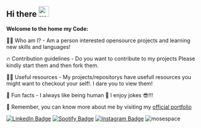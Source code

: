 ## Hi there <img src="https://media.tenor.com/SNL9_xhZl9oAAAAi/waving-hand-joypixels.gif" alt="waving hand" width='28' height='28'/>


**Welcome to the home my Code:**

🙋‍♀️ Who am I? - Am a person interested opensource projects and learning new skills and languages!

🔥 Contribution guidelines - Do you want to contribute to my projects Please kindly start them and then fork them.

👩‍💻 Useful resources -  My projects/repositorys have usefull resources you might want to checkout your self!. I dare you to view them!

🍿 Fun facts - I always like being human 🫡 I enjoy jokes 😎!!!


🧙 Remember, you can know more about me by visiting my [official portfolio](https:mosespace.com)

[![LinkedIn Badge](https://img.shields.io/badge/LinkedIn-informational?style=flat&logo=linkedin&logoColor=white&color=0D76A8)](https://www.linkedin.com/in/kisakyemoses/)
[![Spotify Badge](https://img.shields.io/badge/Spotify-informational?style=flat&logo=spotify&logoColor=white&color=1DB954)](https://open.spotify.com/track/1AQLopqKVQInHPWOqgv2J0?si=eda59e5e385b4031)
[![Instagram Badge](https://img.shields.io/badge/Instagram-informational?style=flat&logo=instagram&logoColor=white&color=E1306C)](https://www.instagram.com/toshgraphix/)
<img src="https://komarev.com/ghpvc/?username=mosespace&label=Profile%20views&color=1f6feb" alt="mosespace" />
<br> 
